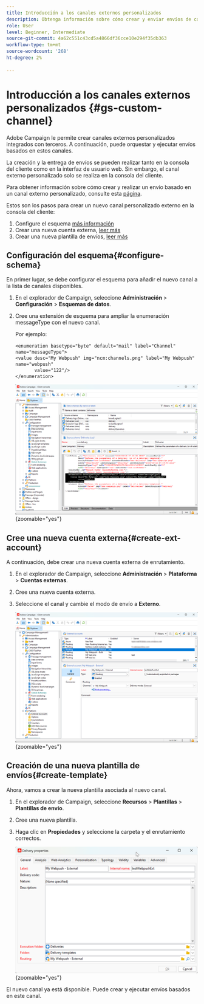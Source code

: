 ```yaml
---
title: Introducción a los canales externos personalizados
description: Obtenga información sobre cómo crear y enviar envíos de canales externos personalizados con Adobe Campaign Web
role: User
level: Beginner, Intermediate
source-git-commit: 4a62c551c43cd5a4866df36cce10e294f35db363
workflow-type: tm+mt
source-wordcount: '268'
ht-degree: 2%

---
```



# Introducción a los canales externos personalizados {#gs-custom-channel}

Adobe Campaign le permite crear canales externos personalizados integrados con terceros. A continuación, puede orquestar y ejecutar envíos basados en estos canales.

La creación y la entrega de envíos se pueden realizar tanto en la consola del cliente como en la interfaz de usuario web. Sin embargo, el canal externo personalizado solo se realiza en la consola del cliente.

Para obtener información sobre cómo crear y realizar un envío basado en un canal externo personalizado, consulte esta [página](https://experienceleague.adobe.com/docs/campaign-web/v8/msg/gs-custom-channel.html).

Estos son los pasos para crear un nuevo canal personalizado externo en la consola del cliente:

1. Configure el esquema [más información](#configure-schema)
1. Crear una nueva cuenta externa, [leer más](#create-ext-account)
1. Crear una nueva plantilla de envíos, [leer más](#create-template)

## Configuración del esquema{#configure-schema}

En primer lugar, se debe configurar el esquema para añadir el nuevo canal a la lista de canales disponibles.

1. En el explorador de Campaign, seleccione **Administración** > **Configuración** > **Esquemas de datos**.

1. Cree una extensión de esquema para ampliar la enumeración messageType con el nuevo canal.

   Por ejemplo:

   ```
   <enumeration basetype="byte" default="mail" label="Channel" name="messageType">
   <value desc="My Webpush" img="ncm:channels.png" label="My Webpush" name="webpush"
          value="122"/>
   </enumeration>
   ```

   ![](assets/cus-schema.png){zoomable="yes"}

## Cree una nueva cuenta externa{#create-ext-account}

A continuación, debe crear una nueva cuenta externa de enrutamiento.

1. En el explorador de Campaign, seleccione **Administración** > **Plataforma** > **Cuentas externas**.

1. Cree una nueva cuenta externa.

1. Seleccione el canal y cambie el modo de envío a **Externo**.

   ![](assets/cus-ext-account.png){zoomable="yes"}

## Creación de una nueva plantilla de envíos{#create-template}

Ahora, vamos a crear la nueva plantilla asociada al nuevo canal.

1. En el explorador de Campaign, seleccione **Recursos** > **Plantillas** > **Plantillas de envío**.

1. Cree una nueva plantilla.

1. Haga clic en **Propiedades** y seleccione la carpeta y el enrutamiento correctos.

   ![](assets/cus-template.png){zoomable="yes"}

El nuevo canal ya está disponible. Puede crear y ejecutar envíos basados en este canal.


